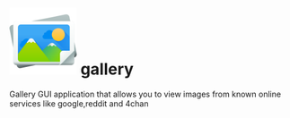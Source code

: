 # <img src="https://github.com/Toory/gallery/raw/master/gallery.png"  width="120" height="120"> gallery
Gallery GUI application that allows you to view images from known online services like google,reddit and 4chan

